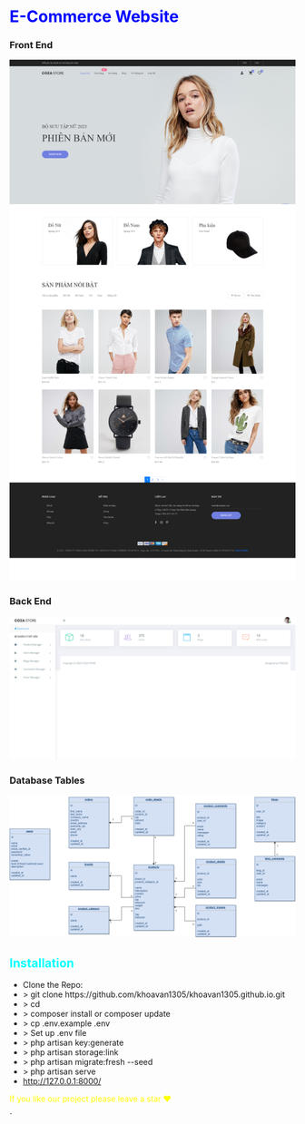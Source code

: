 <h1 style="color:blue">E-Commerce Website</h1>
<h3>Front End</h3>

<img src="./ecommerce project/public/fonts/images/index.png" />

<h3>Back End</h3>

<img src="./ecommerce project/public/fonts/images/backend.png" />

<h3>Database Tables</h3>

<img src="./ecommerce project/public/fonts/images/databaseimg.png" />

<h2 style="color:cyan">Installation</h2>
<ul>
    <li>Clone the Repo: <br> </li>
    <li style=""> > git clone https://github.com/khoavan1305/khoavan1305.github.io.git</li>
    <li> > cd </li>
    <li> > composer install or composer update</li>
    <li> > cp .env.example .env</li>
    <li> > Set up .env file</li>
    <li> > php artisan key:generate</li>
    <li> > php artisan storage:link</li>
    <li> > php artisan migrate:fresh --seed</li>
    <li> > php artisan serve</li>
    <li> <a href="http://127.0.0.1:8000/">http://127.0.0.1:8000/</a> </li>
    </ul>
    <p style="color:yellow">If you like our project please leave a star ❤<p>

`
